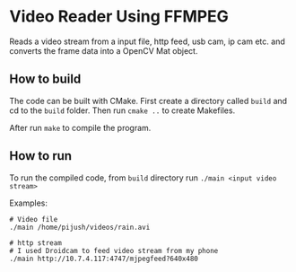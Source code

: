# Video Reader Using FFMPEG
Reads a video stream from a input file, http feed, usb cam, ip cam etc. and 
converts the frame data into a OpenCV Mat object.

## How to build
The code can be built with CMake. First create a directory called `build` and 
cd to the `build` folder. Then run `cmake ..` to create Makefiles. 

After run `make` to compile the program.

## How to run
To run the compiled code, from `build` directory run `./main <input video stream>`

Examples:
```
# Video file
./main /home/pijush/videos/rain.avi

# http stream
# I used Droidcam to feed video stream from my phone
./main http://10.7.4.117:4747/mjpegfeed?640x480
```